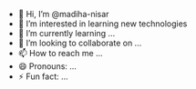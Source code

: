 - 👋 Hi, I’m @madiha-nisar
- 👀 I’m interested in learning new technologies
- 🌱 I’m currently learning ...
- 💞️ I’m looking to collaborate on ...
- 📫 How to reach me ...
- 😄 Pronouns: ...
- ⚡ Fun fact: ...

<!---
madiha-nisar/madiha-nisar is a ✨ special ✨ repository because its `README.md` (this file) appears on your GitHub profile.
You can click the Preview link to take a look at your changes.
--->

